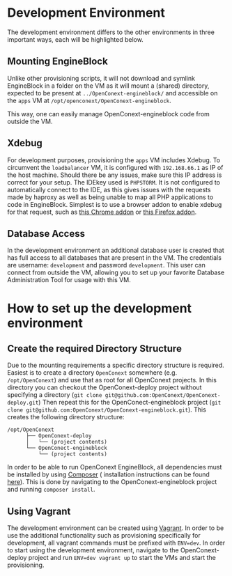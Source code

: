 Development Environment
==============================

The development environment differs to the other environments in three important ways, each will be highlighted below.

## Mounting EngineBlock
Unlike other provisioning scripts, it will not download and symlink EngineBlock in a folder on the
VM as it will mount a (shared) directory, expected to be present at `../OpenConext-engineblock/` and
accessible on the `apps` VM at `/opt/openconext/OpenConext-engineblock`.

This way, one can easily manage OpenConext-engineblock code from outside the VM.

## Xdebug
For development purposes, provisioning the `apps` VM includes Xdebug. To circumvent the `loadbalancer` VM, it is
configured with `192.168.66.1` as IP of the host machine. Should there be any issues, make sure this IP address is
correct for your setup. The IDEkey used is `PHPSTORM`. It is not configured to automatically connect to the IDE, as this
gives issues with the requests made by haproxy as well as being unable to map all PHP applications to code in
EngineBlock. Simplest is to use a browser addon to enable xdebug for that request, such as [this Chrome addon][1] or
[this Firefox addon][2].

## Database Access

In the development environment an additional database user is created that has full access to all databases that are
present in the VM. The credentials are username: `development` and password `development`. This user can connect from
outside the VM, allowing you to set up your favorite Database Administration Tool for usage with this VM.

# How to set up the development environment

## Create the required Directory Structure

Due to the mounting requirements a specific directory structure is required. Easiest is to create a directory
`OpenConext` somewhere (e.g. `/opt/OpenConext`) and use that as root for all OpenConext projects. In this directory you
can checkout the OpenConext-deploy project without specifying a directory
(`git clone git@github.com:OpenConext/OpenConext-deploy.git`) Then repeat this for the OpenConect-engineblock project
(`git clone git@github.com:OpenConext/OpenConext-engineblock.git`). This creates the following directory structure:

```
/opt/OpenConext
      ├── OpenConext-deploy
      │   └── (project contents)
      └── OpenConect-engineblock
          └── (project contents)
```

In order to be able to run OpenConext EngineBlock, all dependencies must be installed by using [Composer][3] (
installation instructions can be found [here][4]). This is done by navigating to the OpenConext-engineblock project
and running `composer install`.

## Using Vagrant

The development environment can be created using [Vagrant][5]. In order to be use the additional functionality
such as provisioning specifically for development, all vagrant commands must be prefixed with `ENV=dev`.
In order to start using the development environment, navigate to the OpenConext-deploy project and run 
`ENV=dev vagrant up` to start the VMs and start the provisioning.

[1]: https://chrome.google.com/webstore/detail/xdebug-helper/eadndfjplgieldjbigjakmdgkmoaaaoc
[2]: https://addons.mozilla.org/en-us/firefox/addon/the-easiest-xdebug/
[3]: https://getcomposer.org/
[4]: https://getcomposer.org/download/
[5]: https://www.vagrantup.com/
